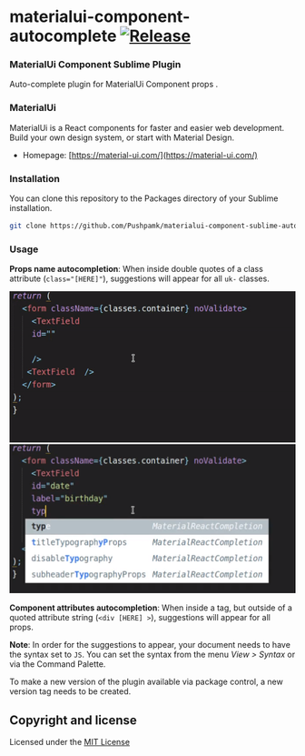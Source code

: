 materialui-component-autocomplete [![Release](https://img.shields.io/badge/version-0.1.0-orange.svg)](https://github.com/Pushpamk/materialui-component-sublime-autocomplete/releases/tag/0.1.0)
=============

### MaterialUi Component Sublime Plugin

Auto-complete plugin for MaterialUi Component props .

### MaterialUi

MaterialUi is a React components for faster and easier web development. Build your own design system, or start with Material Design.

* Homepage: [https://material-ui.com/](https://material-ui.com/)

### Installation


You can clone this repository to the Packages directory of your Sublime installation.

```bash
git clone https://github.com/Pushpamk/materialui-component-sublime-autocomplete.git
```

### Usage

**Props name autocompletion**: When inside double quotes of a class attribute (`class="[HERE]"`), suggestions will appear for all `uk-` classes.

![guide-1](test/tutorial.gif)
![guide-2](test/tutorial.png)

**Component attributes autocompletion**: When inside a tag, but outside of a quoted attribute string (`<div [HERE] >`), suggestions will appear for all props.

**Note**: In order for the suggestions to appear, your document needs to have the syntax set to `JS`. You can set the syntax from the menu *View > Syntax* or via the Command Palette.

To make a new version of the plugin available via package control, a new version tag needs to be created.

## Copyright and license

Licensed under the [MIT License](LICENSE)